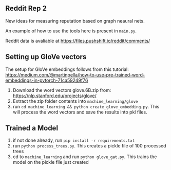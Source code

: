 ## Reddit Rep 2

New ideas for measuring reputation based on graph neaural nets.

An example of how to use the tools here is present in `main.py`.

Reddit data is avaliable at https://files.pushshift.io/reddit/comments/

## Setting up GloVe vectors

The setup for GloVe embeddings follows from this tutorial: https://medium.com/@martinpella/how-to-use-pre-trained-word-embeddings-in-pytorch-71ca59249f76

1. Download the word vectors glove.6B.zip from: https://nlp.stanford.edu/projects/glove/
2. Extract the zip folder contents into `machine_learning/glove`
3. run `cd machine_learning && python create_glove_embedding.py`. This will process the word vectors and save the results into pkl files.


## Trained a Model

1. if not done already, run `pip install -r requirements.txt`
2. run `python process_trees.py`. This creates a pickle file of 100 processed trees
3. cd to `machine_learning` and run `python glove_gat.py`. This trains the model on the pickle file just created
